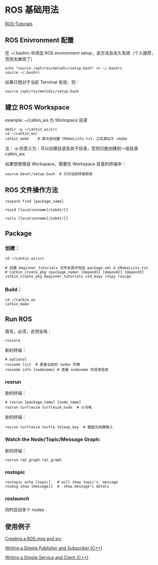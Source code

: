 # ROS 基础用法

[ROS-Tutorials](http://wiki.ros.org/ROS/Tutorials)

## ROS Enivronment 配置

在 ~/.bashrc 中添加 ROS environment setup，该方法会永久有效（个人推荐，否则太麻烦了）
```
echo "source /opt/ros/melodic/setup.bash" >> ~/.bashrc
source ~/.bashrc
```
如果只想对于当前 Terminal 有效，则：
```
source /opt/ros/melodic/setup.bash
```

## 建立 ROS Workspace
example: ~/catkin_ws 为 Workspace 目录
```
mkdir -p ~/catkin_ws/src 
cd ~/catkin_ws/
catkin_make    # 首次会创建 CMakeLists.txt，之后类似于 cmake
```
注：-p 的意义为：可以创建目录及其子目录，否则只能创建到一级目录 catkin_ws

如果想使用该 Workspace，需要在 Workspace 目录的终端中：
```
source devel/setup.bash  # 只对当前终端有效
```

## ROS 文件操作方法
```
rospack find [package_name]

roscd [locationname[/subdir]]

rosls [locationname[/subdir]]
```

##  Package
### 创建：
```
cd ~/catkin_ws/src

# 创建 beginner_tutorials 文件夹其中包括 package.xml & CMakeLists.txt
# catkin_create_pkg <package_name> [depend1] [depend2] [depend3]
catkin_create_pkg beginner_tutorials std_msgs rospy roscpp
```
### Build：
```
cd ~/catkin_ws
catkin_make
```


## Run ROS
首先，必须，总领全局：
```
roscore
```
新的终端：
```
# optional
rosnode list  # 查看当前的 nodes 列表
rosnode info [nodename] # 查看 nodename 的具体信息
```
### rosrun
新的终端：
```
# rosrun [package_name] [node_name]
rosrun turtlesim turtlesim_node  # 小乌龟
```

新的终端：
```
rosrun turtlesim turtle_teleop_key  # 键盘方向键输入
```

### Watch the Node/Topic/Message Graph:

新的终端：
```
rosrun rqt_graph rqt_graph
```

### rostopic
```
rostopic echo [topic]   # will show topic's  message
rosmsg show [message]]  #  show message's detals
```

### roslaunch
同时启动多个 nodes

## 使用例子
[Creating a ROS msg and srv](http://wiki.ros.org/ROS/Tutorials/CreatingMsgAndSrv)

[Writing a Simple Publisher and Subscriber (C++)](http://wiki.ros.org/ROS/Tutorials/WritingPublisherSubscriber%28c%2B%2B%29)

[Writing a Simple Service and Client (C++)](http://wiki.ros.org/ROS/Tutorials/WritingServiceClient%28c%2B%2B%29)